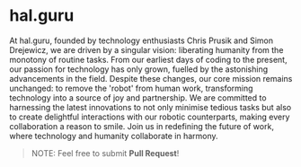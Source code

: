 # hal.guru

At hal.guru, founded by technology enthusiasts Chris Prusik and Simon Drejewicz, we are driven by a singular vision: liberating humanity from the monotony of routine tasks. From our earliest days of coding to the present, our passion for technology has only grown, fuelled by the astonishing advancements in the field. Despite these changes, our core mission remains unchanged: to remove the 'robot' from human work, transforming technology into a source of joy and partnership. We are committed to harnessing the latest innovations to not only minimise tedious tasks but also to create delightful interactions with our robotic counterparts, making every collaboration a reason to smile. Join us in redefining the future of work, where technology and humanity collaborate in harmony.

>NOTE: Feel free to submit **Pull Request**!